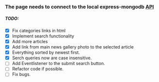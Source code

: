 
### The page needs to connect to the local express-mongodb [API](https://github.com/arionkosturi/api-v2)


##### TODO:
+ [x] Fix categories links in html
+ [x] Implement search functionality
+ [x] Add more articles
+ [x] Add link from main news gallery photo to the selected article
+ [x] Everything sorted by newest first.
+ [x] Serch queries now are case insensitive.
+ [ ] Add Eventlistener to the submit search button.
+ [ ] Refactor code if possible.
+ [ ] Fix bugs.
